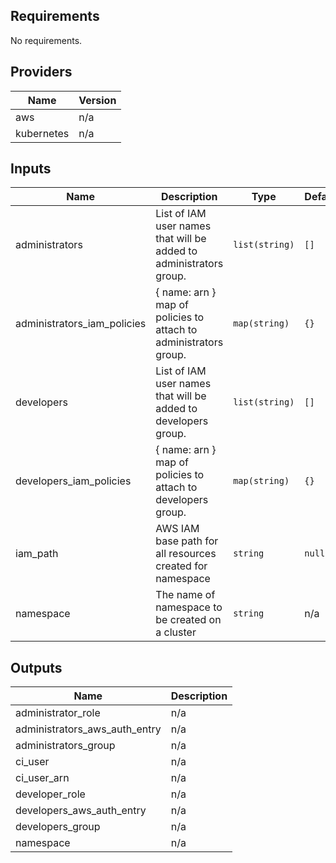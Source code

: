 ## Requirements

No requirements.

## Providers

| Name | Version |
|------|---------|
| aws | n/a |
| kubernetes | n/a |

## Inputs

| Name | Description | Type | Default | Required |
|------|-------------|------|---------|:--------:|
| administrators | List of IAM user names that will be added to administrators group. | `list(string)` | `[]` | no |
| administrators\_iam\_policies | { name: arn } map of policies to attach to administrators group. | `map(string)` | `{}` | no |
| developers | List of IAM user names that will be added to developers group. | `list(string)` | `[]` | no |
| developers\_iam\_policies | { name: arn } map of policies to attach to developers group. | `map(string)` | `{}` | no |
| iam\_path | AWS IAM base path for all resources created for namespace | `string` | `null` | no |
| namespace | The name of namespace to be created on a cluster | `string` | n/a | yes |

## Outputs

| Name | Description |
|------|-------------|
| administrator\_role | n/a |
| administrators\_aws\_auth\_entry | n/a |
| administrators\_group | n/a |
| ci\_user | n/a |
| ci\_user\_arn | n/a |
| developer\_role | n/a |
| developers\_aws\_auth\_entry | n/a |
| developers\_group | n/a |
| namespace | n/a |

